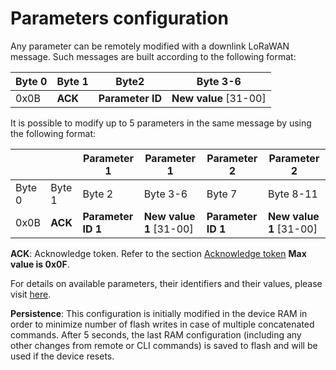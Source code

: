 # Parameters configuration

Any parameter can be remotely modified with a downlink LoRaWAN message. Such messages are built according to the following format:

| Byte 0 | Byte 1  | Byte2            | Byte 3-6                |
| ------ | ------- | ---------------- | ----------------------- |
| 0x0B   | **ACK** | **Parameter ID** | **New value** \[31-00\] |

It is possible to modify up to 5 parameters in the same message by using the following format:

| &nbsp;      | &nbsp;       | Parameter 1        | Parameter 1               | Parameter 2        | Parameter 2               |
| ------ | ------- | ------------------ | ------------------------- | ------------------ | ------------------------- |
| Byte 0 | Byte 1  | Byte 2             | Byte 3-6                  | Byte 7             | Byte 8-11                 |
| 0x0B   | **ACK** | **Parameter ID 1** | **New value 1** \[31-00\] | **Parameter ID 1** | **New value 1** \[31-00\] |

**ACK**: Acknowledge token. Refer to the section [Acknowledge token](../ack-token/readme.md) **Max value is 0x0F**.

For details on available parameters, their identifiers and their values, please visit [here](../../parameters-default-configuration/firmware-parameters.md).

**Persistence**: This configuration is initially modified in the device RAM in order to minimize number of flash writes in case of multiple concatenated commands. After 5 seconds, the last RAM configuration (including any other changes from remote or CLI commands) is saved to flash and will be used if the device resets.

